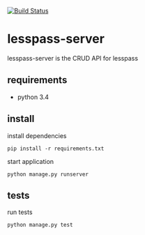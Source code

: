 [![Build Status](https://travis-ci.org/lesspass/api.svg?branch=master)](https://travis-ci.org/lesspass/api)

# lesspass-server

lesspass-server is the CRUD API for lesspass

## requirements

  * python 3.4

## install

install dependencies

    pip install -r requirements.txt

start application

    python manage.py runserver


## tests

run tests

    python manage.py test
